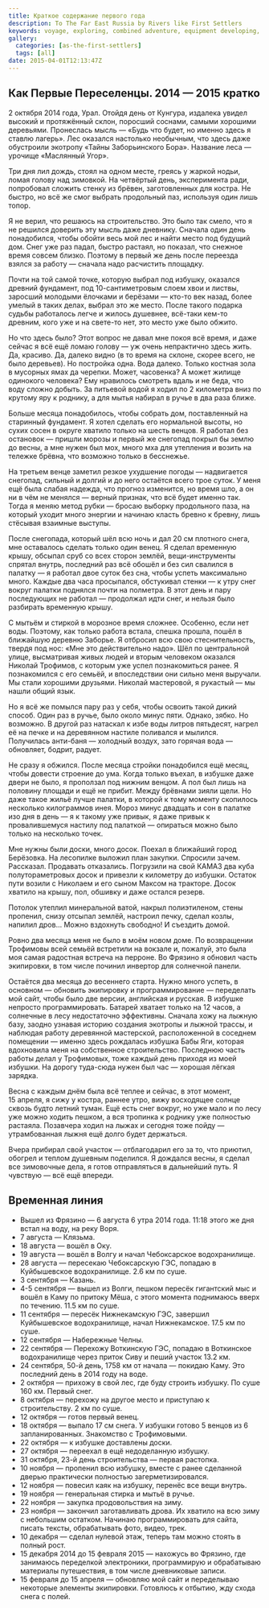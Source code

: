 ```yaml
---
title: Краткое содержание первого года
description: To The Far East Russia by Rivers like First Settlers
keywords: voyage, exploring, combined adventure, equipment developing, paddling, kayak, wild Russia, long distance, Far East Russia, like Russian pioners
gallery:
  categories: [as-the-first-settlers]
  tags: [all]
date: 2015-04-01T12:13:47Z
---
```


## Как Первые Переселенцы. 2014&nbsp;—&nbsp;2015 кратко

2&nbsp;октября 2014&nbsp;года, Урал. Отойдя день от Кунгура, издалека увидел высокий и протяжённый склон, поросший соснами, самыми хорошими деревьями. Пронеслась мысль&nbsp;— «Будь что будет, но именно здесь я ставлю лагерь». Лес оказался настолько необычным, что здесь даже обустроили экотропу «Тайны Заборьинского Бора». Название леса&nbsp;— урочище «Маслянный Угор».

Три дня лил дождь, стоял на одном месте, греясь у жаркой нодьи, ломая голову над зимовкой. На четвёртый день, эксперимента ради, попробовал сложить стенку из брёвен, заготовленных для костра. Не быстро, но всё же смог выбрать продольный паз, используя один лишь топор.

Я не верил, что решаюсь на строительство. Это было так смело, что я не решился доверить эту мысль даже дневнику. Сначала один день понадобился, чтобы обойти весь мой лес и найти место под будущий дом. Снег уже раз падал, быстро растаял, но показал, что снежное время совсем близко. Поэтому в первый же день после переезда взялся за работу&nbsp;— сначала надо расчистить площадку.

Почти на той самой точке, которую выбрал под избушку, оказался древний фундамент, под 10-сантиметровым слоем хвои и листвы, заросший молодыми ёлочками и берёзами&nbsp;— кто-то век назад, более умелый в таких делах, выбрал это же место. После такого подарка судьбы работалось легче и жилось душевнее, всё-таки кем-то древним, кого уже и на свете-то нет, это место уже было обжито.

Но что здесь было? Этот вопрос не давал мне покоя всё время, и даже сейчас я всё ещё ломаю голову&nbsp;— уж очень непрактично здесь жить. Да, красиво. Да, далеко видно (в то время на склоне, скорее всего, не было деревьев). Но постройка одна. Вода далеко. Только костная зола в мусорных ямах да черепки. Может, часовенка? А может жилище одинокого человека? Ему нравилось смотреть вдаль и не беда, что воду сложно добыть. За питьевой водой я ходил по 2&nbsp;километра вниз по крутому яру к роднику, а для мытья набирал в ручье в два раза ближе.

Больше месяца понадобилось, чтобы собрать дом, поставленный на старинный фундамент. Я хотел сделать его нормальной высоты, но сухих сосен в округе хватило только на шесть венцов. Я работал без остановок&nbsp;— пришли морозы и первый же снегопад покрыл бы землю до весны, а мне нужен был мох, много мха для утепления и возить на тележке брёвна, что возможно только в бесснежье.

На третьем венце заметил резкое ухудшение погоды&nbsp;— надвигается снегопад, сильный и долгий и до него остаётся всего трое суток. У меня ещё была слабая надежда, что прогноз изменится, но время шло, а он ни в чём не менялся&nbsp;— верный признак, что всё будет именно так. Тогда я меняю метод рубки&nbsp;— бросаю выборку продольного паза, на который уходит много энергии и начинаю класть бревно к бревну, лишь стёсывая взаимные выступы.

После снегопада, который шёл всю ночь и дал 20&nbsp;см плотного снега, мне оставалось сделать только один венец. Я сделал временную крышу, обсыпал сруб со всех сторон землёй, вещи-инструменты спрятал внутрь, последний раз всё обошёл и без сил свалился в палатку&nbsp;— я работал двое суток без сна, чтобы успеть максимально много. Каждые два часа просыпался, обстукивал стенки&nbsp;— к утру снег вокруг палатки поднялся почти на полметра. В этот день и пару последующих не работал&nbsp;— продолжал идти снег, и нельзя было разбирать временную крышу.

С мытьём и стиркой в морозное время сложнее. Особенно, если нет воды. Поэтому, как только работа встала, спешка прошла, пошёл в ближайшую деревню Заборье. Я отбросил всю свою стеснительность, твердя под нос: «Мне это действительно надо». Шёл по центральной улице, высматривая живых людей и вторым человеком оказался Николай Трофимов, с которым уже успел познакомиться ранее. Я познакомился с его семьёй, и впоследствии они сильно меня выручали. Мы стали хорошими друзьями. Николай мастеровой, я рукастый&nbsp;— мы нашли общий язык.

Но я всё же помылся пару раз у себя, чтобы освоить такой дикий способ. Один раз в ручье, было около минус пяти. Однако, зябко. Но возможно. В другой раз натаскал к избе воды литров пятьдесят, нагрел её на печке и на деревянном настиле поливался и мылился. Получилась анти-баня&nbsp;— холодный воздух, зато горячая вода — обновляет, бодрит, радует.

Не сразу я обжился. После месяца стройки понадобился ещё месяц, чтобы довести строение до ума. Когда только въехал, в избушке даже двери не было, я проползал под нижним венцом. А пол был лишь на половину площади и ещё не прибит. Между брёвнами зияли щели. Но даже такое жильё лучше палатки, в которой к тому моменту скопилось несколько килограммов инея. Мороз минус двадцать и сон в палатке изо дня в день&nbsp;— я к такому уже привык, я даже привык к провалившемуся настилу под палаткой&nbsp;— опираться можно было только на несколько точек.

Мне нужны были доски, много досок. Поехал в ближайший город Берёзовка. На лесопилке выложил план закупки. Спросили зачем. Рассказал. Продавать отказались. Погрузили на свой КАМАЗ два куба полутораметровых досок и привезли к километру до избушки. Остаток пути возили с Николаем и его сыном Максом на тракторе. Досок хватило на крышу, пол, обшивку и даже остался резерв.

Потолок утеплил минеральной ватой, накрыл полиэтиленом, стены пропенил, снизу отсыпал землёй, настроил печку, сделал козлы, напилил дров… Можно вздохнуть свободно! И съездить домой.

Ровно два месяца меня не было в моём новом доме. По возвращении Трофимовы всей семьёй встретили на вокзале и, пожалуй, это была моя самая радостная встреча на перроне. Во Фрязино я обновил часть экипировки, в том числе починил инвертор для солнечной панели.

Остаётся два месяца до весеннего старта. Нужно много успеть, в основном&nbsp;— обновить экипировку и программирование&nbsp;— переделать мой сайт, чтобы было две версии, английская и русская. В избушке непросто программировать. Батарей хватает только на 12&nbsp;часов, а солнечные в лесу недостаточно эффективны. Сначала хожу на лыжную базу, заодно узнавая историю создания экотропы и лыжной трассы, и наблюдая работу деревянной мастерской, расположенной в соседнем помещении&nbsp;— именно здесь рождалась избушка Бабы Яги, которая вдохновила меня на собственное строительство. Последнюю часть работы делал у Трофимовых, тоже каждый день приходя  из моей избушки. На дорогу туда-сюда нужен был час&nbsp;— хорошая лёгкая зарядка.

Весна с каждым днём была всё теплее и сейчас, в этот момент, 15&nbsp;апреля, я сижу у костра, раннее утро, вижу восходящее солнце сквозь будто летний туман. Ещё есть снег вокруг, но уже мало и по лесу уже можно ходить пешком, а вся тропинка к роднику уже полностью растаяла. Позавчера ходил на лыжах и сегодня тоже пойду&nbsp;— утрамбованная лыжня ещё долго будет держаться.

Вчера прибирал свой участок&nbsp;— отблагодарил его за то, что приютил, обогрел и теплом душевным поделился. Я дождался весны, я сделал все зимовочные дела, я готов отправляться в дальнейший путь. Я чувствую&nbsp;— всё ещё впереди.



## Временная линия

* Вышел из Фрязино&nbsp;— 6&nbsp;августа 6&nbsp;утра 2014&nbsp;года. 11:18 этого же дня встал на воду, на реку Воря.
* 7 августа — Клязьма.
* 18 августа — вошёл в Оку.
* 19 августа — вошёл в Волгу и начал Чебоксарское водохранилище.
* 28 августа — пересекаю Чебоксарскую ГЭС, попадаю в Куйбышевское водохранилище. 2.6 км по суше.
* 3 сентября — Казань.
* 4-5 сентября — вышел из Волги, пешком пересёк гигантский мыс и вошёл в Каму по притоку Мёша, с этого момента поднимаюсь вверх по течению. 11.5 км по суше.
* 11 сентября — пересёк Нижнекамскую ГЭС, завершил Куйбышевское водохранилище, начал Нижнекамское. 17.5 км по суше.
* 12 сентября — Набережные Челны.
* 22 сентября — Перехожу Воткинскую ГЭС, попадаю в Воткинское водохранилище через приток Сиву и пеший участок 13.2 км.
* 24 сентября, 50-й день, 1758 км от начала — покидаю Каму. Это последний день в 2014 году на воде.
* 2 октября — прихожу в свой лес, где буду строить избушку. По суше 160 км. Первый снег.
* 8 октября — перехожу на другое место и приступаю к строительству. 2 км по суше.
* 12 октября — готов первый венец.
* 18 октября — выпало 17 см снега. У избушки готово 5 венцов из 6 запланированных. Знакомство с Трофимовыми.
* 22 октября — к избушке доставлены доски.
* 27 октября — переехал в ещё недоделанную избушку.
* 31 октября, 23-й день строительства — первая растопка.
* 10 ноября — пропенил всю избушку, вместе с ранее сделанной дверью практически полностью загерметизировался.
* 12 ноября — повесил каяк на избушку, перенёс все вещи внутрь.
* 19 ноября — генеральная стирка и мытьё в ручье.
* 22 ноября — закупка продовольствия на зиму.
* 23 ноября — закончил заготавливать дрова. Их хватило на всю зиму с небольшим остатком. Начинаю программировать для сайта, писать тексты, обрабатывать фото, видео, трек.
* 10 декабря — сделал нулевой этаж, теперь там можно стоять в полный рост.
* 15 декабря 2014 до 15 февраля 2015 — нахожусь во Фрязино, где занимаюсь переделкой электроники, программирую и обрабатываю материалы путешествия, в том числе дневниковые записи.
* 15 февраля до 15 апреля — обновляю мой сайт и переделываю некоторые элементы экипировки. Готовлюсь к отбытию, жду схода снега с полей.